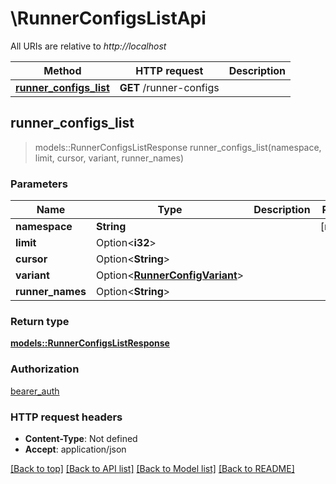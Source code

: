 # \RunnerConfigsListApi

All URIs are relative to *http://localhost*

Method | HTTP request | Description
------------- | ------------- | -------------
[**runner_configs_list**](RunnerConfigsListApi.md#runner_configs_list) | **GET** /runner-configs | 



## runner_configs_list

> models::RunnerConfigsListResponse runner_configs_list(namespace, limit, cursor, variant, runner_names)


### Parameters


Name | Type | Description  | Required | Notes
------------- | ------------- | ------------- | ------------- | -------------
**namespace** | **String** |  | [required] |
**limit** | Option<**i32**> |  |  |
**cursor** | Option<**String**> |  |  |
**variant** | Option<[**RunnerConfigVariant**](.md)> |  |  |
**runner_names** | Option<**String**> |  |  |

### Return type

[**models::RunnerConfigsListResponse**](RunnerConfigsListResponse.md)

### Authorization

[bearer_auth](../README.md#bearer_auth)

### HTTP request headers

- **Content-Type**: Not defined
- **Accept**: application/json

[[Back to top]](#) [[Back to API list]](../README.md#documentation-for-api-endpoints) [[Back to Model list]](../README.md#documentation-for-models) [[Back to README]](../README.md)


